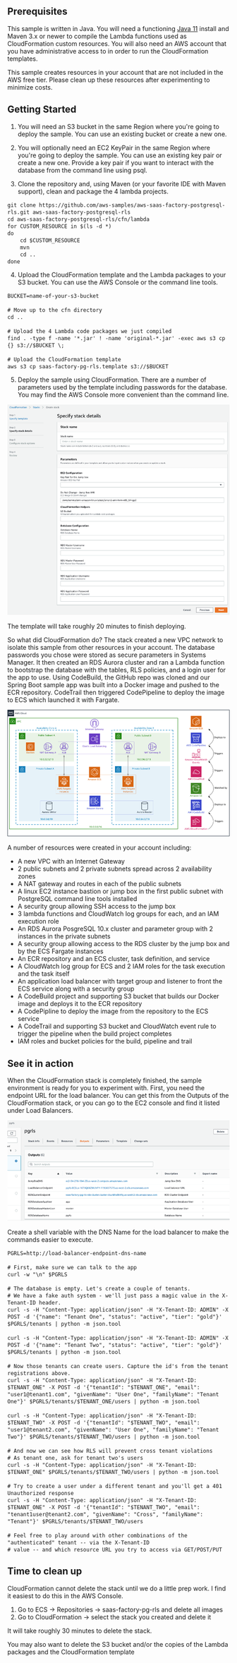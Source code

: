 ## Prerequisites
This sample is written in Java. You will need a functioning [Java 11](https://aws.amazon.com/corretto/) install and Maven 3.x or newer to compile the Lambda functions used as CloudFormation custom resources.
You will also need an AWS account that you have administrative access to in order to run the CloudFormation templates.

This sample creates resources in your account that are not included in the AWS free tier. Please clean up
these resources after experimenting to minimize costs.

## Getting Started
1. You will need an S3 bucket in the same Region where you're going to deploy the sample. You can use an existing bucket or create a new one.

2. You will optionally need an EC2 KeyPair in the same Region where you're going to deploy the sample. You can use an existing key pair or create a new one. Provide a key pair if you want to interact with the database from the command line using psql.

3. Clone the repository and, using Maven (or your favorite IDE with Maven support), clean and package the 4 lambda projects.
```shell
git clone https://github.com/aws-samples/aws-saas-factory-postgresql-rls.git aws-saas-factory-postgresql-rls
cd aws-saas-factory-postgresql-rls/cfn/lambda
for CUSTOM_RESOURCE in $(ls -d *)
do
    cd $CUSTOM_RESOURCE
    mvn
    cd ..
done
```

4. Upload the CloudFormation template and the Lambda packages to your S3 bucket. You can use the AWS Console or the command line tools.
```shell
BUCKET=name-of-your-s3-bucket

# Move up to the cfn directory
cd ..

# Upload the 4 Lambda code packages we just compiled
find . -type f -name '*.jar' ! -name 'original-*.jar' -exec aws s3 cp {} s3://$BUCKET \;

# Upload the CloudFormation template
aws s3 cp saas-factory-pg-rls.template s3://$BUCKET
```

5. Deploy the sample using CloudFormation. There are a number of parameters used by the template including passwords for the database. You may find the AWS Console more convenient than the command line.
<p align="center"><img src="./images/cfn_deploy.png" alt="Deploy the sample using CloudFormation"/></p>

The template will take roughly 20 minutes to finish deploying.

So what did CloudFormation do? The stack created a new VPC network to isolate this sample from other resources in your account. The database passwords you chose were stored as secure parameters in Systems Manager. It then created an RDS Aurora cluster and ran a Lambda function to bootstrap the database with the tables, RLS policies, and a login user for the app to use. Using CodeBuild, the GitHub repo was cloned and our Spring Boot sample app was built into a Docker image and pushed to the ECR repository. CodeTrail then triggered CodePipeline to deploy the image to ECS which launched it with Fargate.

<p align="center"><img src="./images/architecture.png" alt="Architecture Diagram"/></p>

A number of resources were created in your account including:
- A new VPC with an Internet Gateway
- 2 public subnets and 2 private subnets spread across 2 availability zones
- A NAT gateway and routes in each of the public subnets
- A linux EC2 instance bastion or jump box in the first public subnet with PostgreSQL command line tools installed
- A security group allowing SSH access to the jump box
- 3 lambda functions and CloudWatch log groups for each, and an IAM execution role
- An RDS Aurora PosgreSQL 10.x cluster and parameter group with 2 instances in the private subnets
- A security group allowing access to the RDS cluster by the jump box and by the ECS Fargate instances
- An ECR repository and an ECS cluster, task definition, and service
- A CloudWatch log group for ECS and 2 IAM roles for the task execution and the task itself
- An application load balancer with target group and listener to front the ECS service along with a security group
- A CodeBuild project and supporting S3 bucket that builds our Docker image and deploys it to the ECR repository
- A CodePipline to deploy the image from the repository to the ECS service
- A CodeTrail and supporting S3 bucket and CloudWatch event rule to trigger the pipeline when the build project completes
- IAM roles and bucket policies for the build, pipeline and trail

## See it in action
When the CloudFormation stack is completely finished, the sample environment is ready for you to experiment with. First, you need the endpoint URL for the load balancer. You can get this from the Outputs of the CloudFormation stack, or you can go to the EC2 console and find it listed under Load Balancers.

<p align="center"><img src="./images/cfn_outputs.png" alt="CloudFormation Outputs"/></p>

Create a shell variable with the DNS Name for the load balancer to make the commands easier to execute.

```shell
PGRLS=http://load-balancer-endpoint-dns-name

# First, make sure we can talk to the app
curl -w "\n" $PGRLS

# The database is empty. Let's create a couple of tenants.
# We have a fake auth system - we'll just pass a magic value in the X-Tenant-ID header.
curl -s -H "Content-Type: application/json" -H "X-Tenant-ID: ADMIN" -X POST -d '{"name": "Tenant One", "status": "active", "tier": "gold"}' $PGRLS/tenants | python -m json.tool

curl -s -H "Content-Type: application/json" -H "X-Tenant-ID: ADMIN" -X POST -d '{"name": "Tenant Two", "status": "active", "tier": "gold"}' $PGRLS/tenants | python -m json.tool

# Now those tenants can create users. Capture the id's from the tenant registrations above.
curl -s -H "Content-Type: application/json" -H "X-Tenant-ID: $TENANT_ONE" -X POST -d '{"tenantId": "$TENANT_ONE", "email": "user1@tenant1.com", "givenName": "User One", "familyName": "Tenant One"}' $PGRLS/tenants/$TENANT_ONE/users | python -m json.tool

curl -s -H "Content-Type: application/json" -H "X-Tenant-ID: $TENANT_TWO" -X POST -d '{"tenantId": "$TENANT_TWO", "email": "user1@tenant2.com", "givenName": "User One", "familyName": "Tenant Two"}' $PGRLS/tenants/$TENANT_TWO/users | python -m json.tool

# And now we can see how RLS will prevent cross tenant violations
# As tenant one, ask for tenant two's users
curl -s -H "Content-Type: application/json" -H "X-Tenant-ID: $TENANT_ONE" $PGRLS/tenants/$TENANT_TWO/users | python -m json.tool

# Try to create a user under a different tenant and you'll get a 401 Unauthorized response
curl -s -H "Content-Type: application/json" -H "X-Tenant-ID: $TENANT_ONE" -X POST -d '{"tenantId": "$TENANT_TWO", "email": "tenant1user@tenant2.com", "givenName": "Cross", "familyName": "Tenant"}' $PGRLS/tenants/$TENANT_TWO/users

# Feel free to play around with other combinations of the "authenticated" tenant -- via the X-Tenant-ID
# value -- and which resource URL you try to access via GET/POST/PUT
```

## Time to clean up
CloudFormation cannot delete the stack until we do a little prep work. I find it easiest to do this in the AWS Console.
1. Go to ECS -> Repositories -> saas-factory-pg-rls and delete all images
2. Go to CloudFormation -> select the stack you created and delete it

It will take roughly 30 minutes to delete the stack.

You may also want to delete the S3 bucket and/or the copies of the Lambda packages and the CloudFormation template
